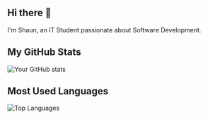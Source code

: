 ## Hi there 👋
I'm Shaun, an IT Student passionate about Software Development.
## My GitHub Stats

![Your GitHub stats](https://github-readme-stats.vercel.app/api?username=phemelomakgopa&show_icons=true&theme=radical)

## Most Used Languages

![Top Languages](https://github-readme-stats.vercel.app/api/top-langs/?username=phemelomakgopa&layout=compact)


<!--
**phemelomakgopa/PhemeloMakgopa** is a ✨ _special_ ✨ repository because its `README.md` (this file) appears on your GitHub profile.

Here are some ideas to get you started:

- 🔭 I’m currently working on ...
- 🌱 I’m currently learning ...
- 👯 I’m looking to collaborate on ...
- 🤔 I’m looking for help with ...
- 💬 Ask me about ...
- 📫 How to reach me: ...
- 😄 Pronouns: ...
- ⚡ Fun fact: ...
-->

